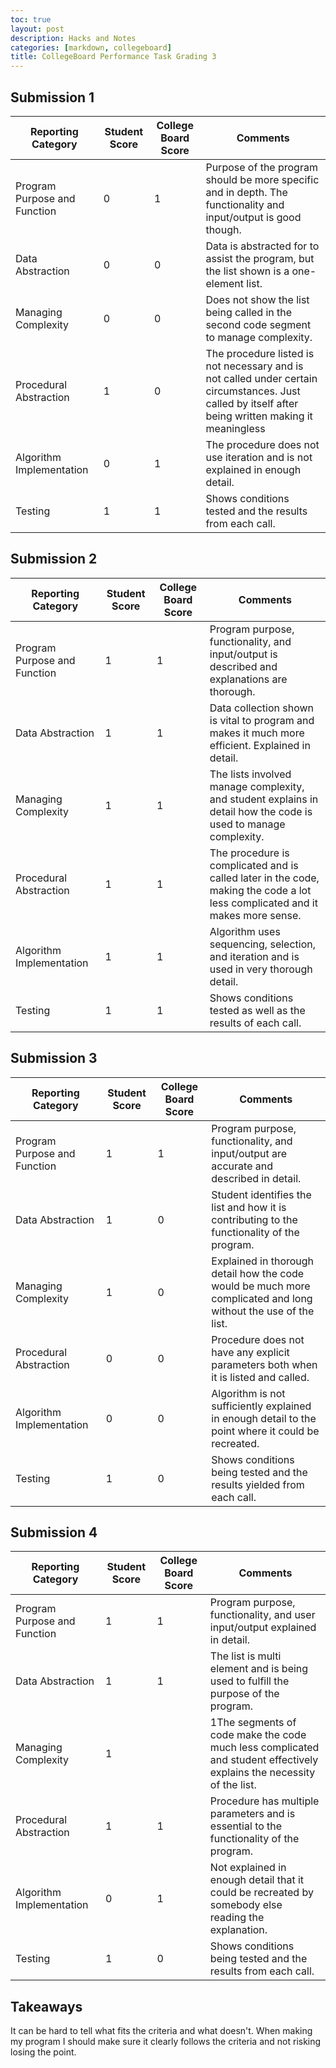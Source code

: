 ```yaml
---
toc: true
layout: post
description: Hacks and Notes
categories: [markdown, collegeboard]
title: CollegeBoard Performance Task Grading 3
---
```


## Submission 1
|Reporting Category|Student Score|College Board Score|Comments|
|---|---|---|---|
|Program Purpose and Function|0|1|Purpose of the program should be more specific and in depth. The functionality and input/output is good though.|
|Data Abstraction|0|0|Data is abstracted for to assist the program, but the list shown is a one-element list.|
|Managing Complexity|0|0|Does not show the list being called in the second code segment to manage complexity.|
|Procedural Abstraction|1|0|The procedure listed is not necessary and is not called under certain circumstances. Just called by itself after being written making it meaningless|
|Algorithm Implementation|0|1|The procedure does not use iteration and is not explained in enough detail.|
|Testing|1|1|Shows conditions tested and the results from each call.|

## Submission 2
|Reporting Category|Student Score|College Board Score|Comments|
|---|---|---|---|
|Program Purpose and Function|1|1|Program purpose, functionality, and input/output is described and explanations are thorough.|
|Data Abstraction|1|1|Data collection shown is vital to program and makes it much more efficient. Explained in detail.|
|Managing Complexity|1|1|The lists involved manage complexity, and student explains in detail how the code is used to manage complexity.|
|Procedural Abstraction|1|1|The procedure is complicated and is called later in the code, making the code a lot less complicated and it makes more sense.|
|Algorithm Implementation|1|1|Algorithm uses sequencing, selection, and iteration and is used in very thorough detail.|
|Testing|1|1|Shows conditions tested as well as the results of each call.|

## Submission 3
|Reporting Category|Student Score|College Board Score|Comments|
|---|---|---|---|
|Program Purpose and Function|1|1|Program purpose, functionality, and input/output are accurate and described in detail.|
|Data Abstraction|1|0|Student identifies the list and how it is contributing to the functionality of the program.|
|Managing Complexity|1|0|Explained in thorough detail how the code would be much more complicated and long without the use of the list.|
|Procedural Abstraction|0|0|Procedure does not have any explicit parameters both when it is listed and called.|
|Algorithm Implementation|0|0|Algorithm is not sufficiently explained in enough detail to the point where it could be recreated.|
|Testing|1|0|Shows conditions being tested and the results yielded from each call.|

## Submission 4
|Reporting Category|Student Score|College Board Score|Comments|
|---|---|---|---|
|Program Purpose and Function|1|1|Program purpose, functionality, and user input/output explained in detail.|
|Data Abstraction|1|1|The list is multi element and is being used to fulfill the purpose of the program.|
|Managing Complexity|1||1The segments of code make the code much less complicated and student effectively explains the necessity of the list.|
|Procedural Abstraction|1|1|Procedure has multiple parameters and is essential to the functionality of the program.|
|Algorithm Implementation|0|1|Not explained in enough detail that it could be recreated by somebody else reading the explanation.|
|Testing|1|0|Shows conditions being tested and the results from each call.|

## Takeaways
It can be hard to tell what fits the criteria and what doesn't. When making my program I should make sure it clearly follows the criteria and not risking losing the point.